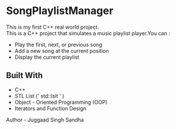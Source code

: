 # SongPlaylistManager
This is my first C++ real world project.
<br>
This is a C++ project that simulates a music playlist player.You can :
- Play the first, next, or previous song
- Add a new song at the current position
- Display the current playlist

## Built With
- C++
- STL List (' std::lsit ' )
- Object - Oriented Programming (OOP)
- Iterators and Function Design

 Author - Juggaad Singh Sandha
